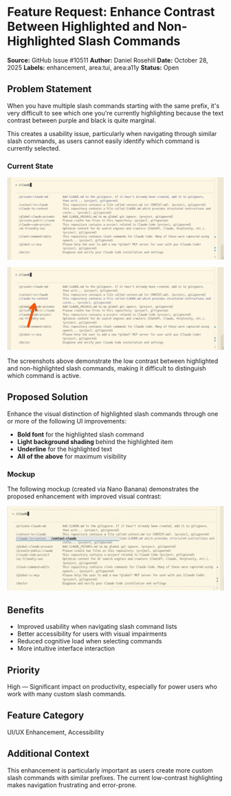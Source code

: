 # Feature Request: Enhance Contrast Between Highlighted and Non-Highlighted Slash Commands

**Source:** GitHub Issue #10511
**Author:** Daniel Rosehill
**Date:** October 28, 2025
**Labels:** enhancement, area:tui, area:a11y
**Status:** Open

## Problem Statement

When you have multiple slash commands starting with the same prefix, it's very difficult to see which one you're currently highlighting because the text contrast between purple and black is quite marginal.

This creates a usability issue, particularly when navigating through similar slash commands, as users cannot easily identify which command is currently selected.

### Current State

![Current state example 1](./images/current-state-1.png)

![Current state example 2](./images/current-state-2.png)

The screenshots above demonstrate the low contrast between highlighted and non-highlighted slash commands, making it difficult to distinguish which command is active.

## Proposed Solution

Enhance the visual distinction of highlighted slash commands through one or more of the following UI improvements:

- **Bold font** for the highlighted slash command
- **Light background shading** behind the highlighted item
- **Underline** for the highlighted text
- **All of the above** for maximum visibility

### Mockup

The following mockup (created via Nano Banana) demonstrates the proposed enhancement with improved visual contrast:

![Mockup of proposed solution](./images/mockup-proposal.png)

## Benefits

- Improved usability when navigating slash command lists
- Better accessibility for users with visual impairments
- Reduced cognitive load when selecting commands
- More intuitive interface interaction

## Priority

High — Significant impact on productivity, especially for power users who work with many custom slash commands.

## Feature Category

UI/UX Enhancement, Accessibility

## Additional Context

This enhancement is particularly important as users create more custom slash commands with similar prefixes. The current low-contrast highlighting makes navigation frustrating and error-prone.
